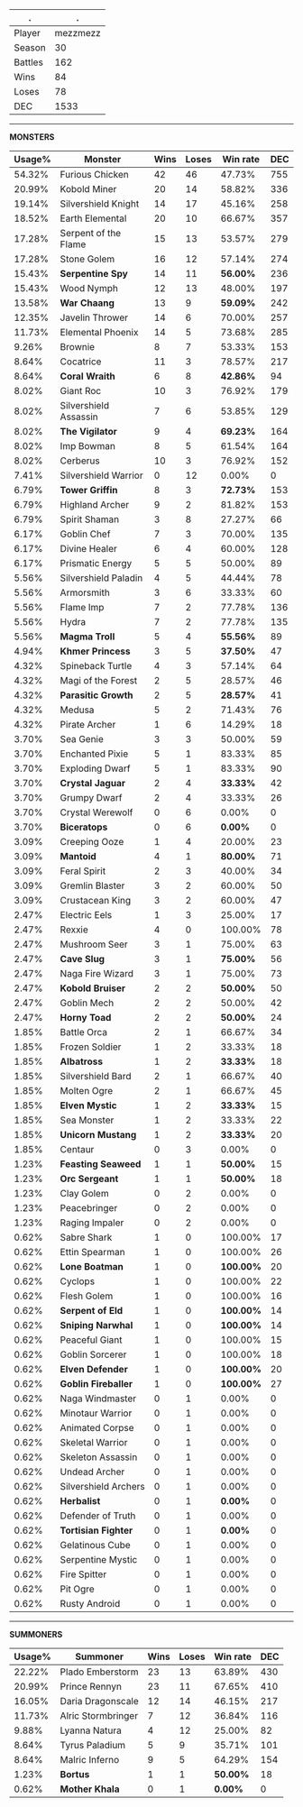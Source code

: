 .|.
|-|-
Player|mezzmezz
Season|30
Battles|162
Wins|84
Loses|78
DEC|1533

---
**MONSTERS**

Usage%|Monster|Wins|Loses|Win rate|DEC|
-|-|-|-|-|-|
54.32%|Furious Chicken|42|46|47.73%|755|
20.99%|Kobold Miner|20|14|58.82%|336|
19.14%|Silvershield Knight|14|17|45.16%|258|
18.52%|Earth Elemental|20|10|66.67%|357|
17.28%|Serpent of the Flame|15|13|53.57%|279|
17.28%|Stone Golem|16|12|57.14%|274|
15.43%|**Serpentine Spy**|14|11|**56.00%**|236|
15.43%|Wood Nymph|12|13|48.00%|197|
13.58%|**War Chaang**|13|9|**59.09%**|242|
12.35%|Javelin Thrower|14|6|70.00%|257|
11.73%|Elemental Phoenix|14|5|73.68%|285|
9.26%|Brownie|8|7|53.33%|153|
8.64%|Cocatrice|11|3|78.57%|217|
8.64%|**Coral Wraith**|6|8|**42.86%**|94|
8.02%|Giant Roc|10|3|76.92%|179|
8.02%|Silvershield Assassin|7|6|53.85%|129|
8.02%|**The Vigilator**|9|4|**69.23%**|164|
8.02%|Imp Bowman|8|5|61.54%|164|
8.02%|Cerberus|10|3|76.92%|152|
7.41%|Silvershield Warrior|0|12|0.00%|0|
6.79%|**Tower Griffin**|8|3|**72.73%**|153|
6.79%|Highland Archer|9|2|81.82%|153|
6.79%|Spirit Shaman|3|8|27.27%|66|
6.17%|Goblin Chef|7|3|70.00%|135|
6.17%|Divine Healer|6|4|60.00%|128|
6.17%|Prismatic Energy|5|5|50.00%|89|
5.56%|Silvershield Paladin|4|5|44.44%|78|
5.56%|Armorsmith|3|6|33.33%|60|
5.56%|Flame Imp|7|2|77.78%|136|
5.56%|Hydra|7|2|77.78%|135|
5.56%|**Magma Troll**|5|4|**55.56%**|89|
4.94%|**Khmer Princess**|3|5|**37.50%**|47|
4.32%|Spineback Turtle|4|3|57.14%|64|
4.32%|Magi of the Forest|2|5|28.57%|46|
4.32%|**Parasitic Growth**|2|5|**28.57%**|41|
4.32%|Medusa|5|2|71.43%|76|
4.32%|Pirate Archer|1|6|14.29%|18|
3.70%|Sea Genie|3|3|50.00%|59|
3.70%|Enchanted Pixie|5|1|83.33%|85|
3.70%|Exploding Dwarf|5|1|83.33%|90|
3.70%|**Crystal Jaguar**|2|4|**33.33%**|42|
3.70%|Grumpy Dwarf|2|4|33.33%|26|
3.70%|Crystal Werewolf|0|6|0.00%|0|
3.70%|**Biceratops**|0|6|**0.00%**|0|
3.09%|Creeping Ooze|1|4|20.00%|23|
3.09%|**Mantoid**|4|1|**80.00%**|71|
3.09%|Feral Spirit|2|3|40.00%|34|
3.09%|Gremlin Blaster|3|2|60.00%|50|
3.09%|Crustacean King|3|2|60.00%|47|
2.47%|Electric Eels|1|3|25.00%|17|
2.47%|Rexxie|4|0|100.00%|78|
2.47%|Mushroom Seer|3|1|75.00%|63|
2.47%|**Cave Slug**|3|1|**75.00%**|56|
2.47%|Naga Fire Wizard|3|1|75.00%|73|
2.47%|**Kobold Bruiser**|2|2|**50.00%**|50|
2.47%|Goblin Mech|2|2|50.00%|42|
2.47%|**Horny Toad**|2|2|**50.00%**|24|
1.85%|Battle Orca|2|1|66.67%|34|
1.85%|Frozen Soldier|1|2|33.33%|18|
1.85%|**Albatross**|1|2|**33.33%**|18|
1.85%|Silvershield Bard|2|1|66.67%|40|
1.85%|Molten Ogre|2|1|66.67%|45|
1.85%|**Elven Mystic**|1|2|**33.33%**|15|
1.85%|Sea Monster|1|2|33.33%|22|
1.85%|**Unicorn Mustang**|1|2|**33.33%**|20|
1.85%|Centaur|0|3|0.00%|0|
1.23%|**Feasting Seaweed**|1|1|**50.00%**|15|
1.23%|**Orc Sergeant**|1|1|**50.00%**|18|
1.23%|Clay Golem|0|2|0.00%|0|
1.23%|Peacebringer|0|2|0.00%|0|
1.23%|Raging Impaler|0|2|0.00%|0|
0.62%|Sabre Shark|1|0|100.00%|17|
0.62%|Ettin Spearman|1|0|100.00%|26|
0.62%|**Lone Boatman**|1|0|**100.00%**|20|
0.62%|Cyclops|1|0|100.00%|22|
0.62%|Flesh Golem|1|0|100.00%|16|
0.62%|**Serpent of Eld**|1|0|**100.00%**|14|
0.62%|**Sniping Narwhal**|1|0|**100.00%**|14|
0.62%|Peaceful Giant|1|0|100.00%|15|
0.62%|Goblin Sorcerer|1|0|100.00%|18|
0.62%|**Elven Defender**|1|0|**100.00%**|20|
0.62%|**Goblin Fireballer**|1|0|**100.00%**|27|
0.62%|Naga Windmaster|0|1|0.00%|0|
0.62%|Minotaur Warrior|0|1|0.00%|0|
0.62%|Animated Corpse|0|1|0.00%|0|
0.62%|Skeletal Warrior|0|1|0.00%|0|
0.62%|Skeleton Assassin|0|1|0.00%|0|
0.62%|Undead Archer|0|1|0.00%|0|
0.62%|Silvershield Archers|0|1|0.00%|0|
0.62%|**Herbalist**|0|1|**0.00%**|0|
0.62%|Defender of Truth|0|1|0.00%|0|
0.62%|**Tortisian Fighter**|0|1|**0.00%**|0|
0.62%|Gelatinous Cube|0|1|0.00%|0|
0.62%|Serpentine Mystic|0|1|0.00%|0|
0.62%|Fire Spitter|0|1|0.00%|0|
0.62%|Pit Ogre|0|1|0.00%|0|
0.62%|Rusty Android|0|1|0.00%|0|

---
**SUMMONERS**

Usage%|Summoner|Wins|Loses|Win rate|DEC|
-|-|-|-|-|-|
22.22%|Plado Emberstorm|23|13|63.89%|430|
20.99%|Prince Rennyn|23|11|67.65%|410|
16.05%|Daria Dragonscale|12|14|46.15%|217|
11.73%|Alric Stormbringer|7|12|36.84%|116|
9.88%|Lyanna Natura|4|12|25.00%|82|
8.64%|Tyrus Paladium|5|9|35.71%|101|
8.64%|Malric Inferno|9|5|64.29%|154|
1.23%|**Bortus**|1|1|**50.00%**|18|
0.62%|**Mother Khala**|0|1|**0.00%**|0|
